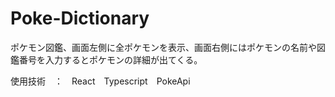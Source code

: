 # Poke-Dictionary

ポケモン図鑑、画面左側に全ポケモンを表示、画面右側にはポケモンの名前や図鑑番号を入力するとポケモンの詳細が出てくる。

使用技術　：　React　Typescript　PokeApi
